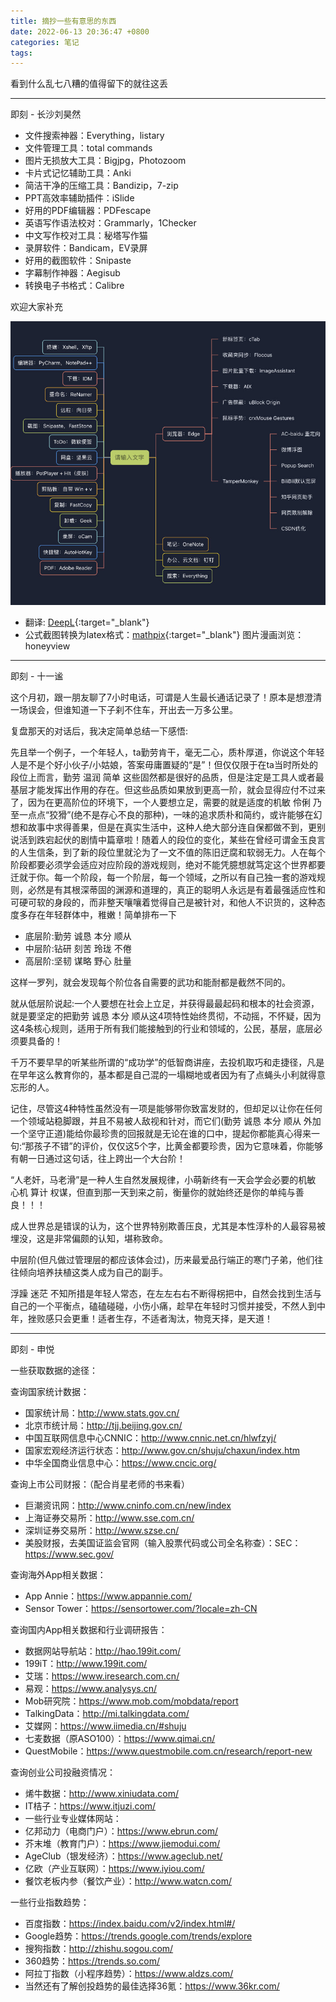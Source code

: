 ```yaml
---
title: 摘抄一些有意思的东西
date: 2022-06-13 20:36:47 +0800
categories: 笔记
tags: 
---
```


看到什么乱七八糟的值得留下的就往这丢

<!-- more -->

---
即刻 - 长沙刘昊然

* 文件搜索神器：Everything，listary
* 文件管理工具：total commands
* 图片无损放大工具：Bigjpg，Photozoom
* 卡片式记忆辅助工具：Anki
* 简洁干净的压缩工具：Bandizip，7-zip
* PPT高效率辅助插件：iSlide
* 好用的PDF编辑器：PDFescape
* 英语写作语法校对：Grammarly，1Checker
* 中文写作校对工具：秘塔写作猫
* 录屏软件：Bandicam，EV录屏
* 好用的截图软件：Snipaste
* 字幕制作神器：Aegisub
* 转换电子书格式：Calibre

欢迎大家补充

![](/assets/images/2022-06-13-摘抄.md/2022-06-13-20-40-27.png)

* 翻译: [DeepL](https://www.deepl.com/translator){:target="_blank"}
* 公式截图转换为latex格式：[mathpix](https://accounts.mathpix.com/account){:target="_blank"}
图片漫画浏览：honeyview

---
即刻 - 十一谧

这个月初，跟一朋友聊了7小时电话，可谓是人生最长通话记录了！原本是想澄清一场误会，但谁知道一下子刹不住车，开出去一万多公里。

复盘那天的对话后，我决定简单总结一下感悟:

先且举一个例子，一个年轻人，ta勤劳肯干，毫无二心，质朴厚道，你说这个年轻人是不是个好小伙子/小姑娘，答案毋庸置疑的“是”！但仅仅限于在ta当时所处的段位上而言，勤劳 温润 简单 这些固然都是很好的品质，但是注定是工具人或者最基层才能发挥出作用的存在。但这些品质如果放到更高一阶，就会显得应付不过来了，因为在更高阶位的环境下，一个人要想立足，需要的就是适度的机敏 伶俐 乃至一点点“狡猾”(绝不是存心不良的那种)，一味的追求质朴和简约，或许能够在幻想和故事中求得善果，但是在真实生活中，这种人绝大部分连自保都做不到，更别说活到跌宕起伏的剧情中篇章啦！随着人的段位的变化，某些在曾经可谓金玉良言的人生信条，到了新的段位里就沦为了一文不值的陈旧迂腐和软弱无力。人在每个阶段都要必须学会适应对应阶段的游戏规则，绝对不能凭臆想就笃定这个世界都要迁就于你。每一个阶段，每一个阶层，每一个领域，之所以有自己独一套的游戏规则，必然是有其根深蒂固的渊源和道理的，真正的聪明人永远是有着最强适应性和可硬可软的身段的，而非整天嚷嚷着觉得自己是被针对，和他人不识货的，这种态度多存在年轻群体中，稚嫩！简单排布一下

* 底层阶:勤劳  诚恳  本分  顺从
* 中层阶:钻研  刻苦  玲珑  不倦
* 高层阶:坚韧  谋略  野心  肚量
  
这样一罗列，就会发现每个阶位各自需要的武功和能耐都是截然不同的。

就从低层阶说起:一个人要想在社会上立足，并获得最最起码和根本的社会资源，就是要坚定的把勤劳 诚恳 本分 顺从这4项特性始终贯彻，不动摇，不怀疑，因为这4条核心规则，适用于所有我们能接触到的行业和领域的，公民，基层，底层必须要具备的！

千万不要早早的听某些所谓的“成功学”的低智商讲座，去投机取巧和走捷径，凡是在早年这么教育你的，基本都是自己混的一塌糊地或者因为有了点蝇头小利就得意忘形的人。

记住，尽管这4种特性虽然没有一项是能够带你致富发财的，但却足以让你在任何一个领域站稳脚跟，并且不易被人敌视和针对，而它们(勤劳 诚恳 本分 顺从 外加一个坚守正道)能给你最珍贵的回报就是无论在谁的口中，提起你都能真心得来一句:“那孩子不错”的评价，仅仅这5个字，比黄金都要珍贵，因为它意味着，你能够有朝一日通过这句话，往上跨出一个大台阶！

“人老奸，马老滑”是一种人生自然发展规律，小萌新终有一天会学会必要的机敏 心机 算计 权谋，但直到那一天到来之前，衡量你的就始终还是你的单纯与善良！！！

成人世界总是错误的认为，这个世界特别欺善压良，尤其是本性淳朴的人最容易被埋没，这是非常偏颇的认知，堪称致命。

中层阶(但凡做过管理层的都应该体会过)，历来最爱品行端正的寒门子弟，他们往往倾向培养扶植这类人成为自己的副手。

浮躁 迷茫 不知所措是年轻人常态，在左左右右不断得柺把中，自然会找到生活与自己的一个平衡点，磕磕碰碰，小伤小痛，趁早在年轻时习惯并接受，不然人到中年，挫败感只会更重！适者生存，不适者淘汰，物竞天择，是天道！

---
即刻 - 申悦

一些获取数据的途径：

查询国家统计数据：
* 国家统计局：http://www.stats.gov.cn/
* 北京市统计局：http://tjj.beijing.gov.cn/
* 中国互联网信息中心CNNIC：http://www.cnnic.net.cn/hlwfzyj/
* 国家宏观经济运行状态：http://www.gov.cn/shuju/chaxun/index.htm
* 中华全国商业信息中心：https://www.cncic.org/

查询上市公司财报：（配合肖星老师的书来看）
* 巨潮资讯网：http://www.cninfo.com.cn/new/index
* 上海证券交易所：http://www.sse.com.cn/
* 深圳证券交易所：http://www.szse.cn/
* 美股财报，去美国证监会官网（输入股票代码或公司全名称查）：SEC：https://www.sec.gov/

查询海外App相关数据：
* App Annie：https://www.appannie.com/
* Sensor Tower：https://sensortower.com/?locale=zh-CN

查询国内App相关数据和行业调研报告：
* 数据网站导航站：http://hao.199it.com/
* 199iT：http://www.199it.com/
* 艾瑞：https://www.iresearch.com.cn/
* 易观：https://www.analysys.cn/
* Mob研究院：https://www.mob.com/mobdata/report
* TalkingData：http://mi.talkingdata.com/
* 艾媒网：https://www.iimedia.cn/#shuju 
* 七麦数据（原ASO100）：https://www.qimai.cn/
* QuestMobile：https://www.questmobile.com.cn/research/report-new

查询创业公司投融资情况：
* 烯牛数据：http://www.xiniudata.com/
* IT桔子：https://www.itjuzi.com/
* 一些行业专业媒体网站：
* 亿邦动力（电商门户）：https://www.ebrun.com/
* 芥末堆（教育门户）：https://www.jiemodui.com/
* AgeClub（银发经济）：https://www.ageclub.net/
* 亿欧（产业互联网）：https://www.iyiou.com/
* 餐饮老板内参（餐饮产业）：http://www.watcn.com/

一些行业指数趋势：
* 百度指数：https://index.baidu.com/v2/index.html#/ 
* Google趋势：https://trends.google.com/trends/explore
* 搜狗指数：http://zhishu.sogou.com/
* 360趋势：https://trends.so.com/
* 阿拉丁指数（小程序趋势）：https://www.aldzs.com/
* 当然还有了解创投趋势的最佳选择36氪：https://www.36kr.com/